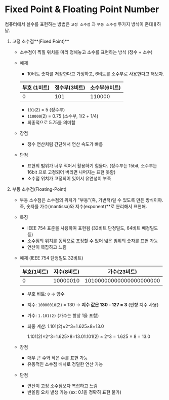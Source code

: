 # Fixed Point & Floating Point Number

컴퓨터에서 실수를 표현하는 방법은 `고정 소수점` 과 `부동 소수점` 두가지 방식이 존대ㅐ하낟.

1. 고정 소수점**(Fixed Point)**
    - 소수점이 찍힐 위치를 미리 정해놓고 소수를 표현하는 방식 (정수 + 소수)
    - 예제
        - 10비트 숫자를 저장한다고 가정하고, 6비트를 소수부로 사용한다고 해보자.
        
        | 부호 (1비트) | 정수부(3비트) | 소수부(6비트) |
        | --- | --- | --- |
        | 0 | 101 | 110000 |
        - `101`(2) = 5 (정수부)
        - `110000`(2) = 0.75 (소수부, 1/2 + 1/4)
        - 최종적으로 5.75를 의미함
    - 장점
        - 정수 연산처럼 간단해서 연산 속도가 빠름
    - 단점
        - 표현의 범위가 너무 적어서 활용하기 힘들다. (정수부는 15bit, 소수부는 16bit 으로 고정되어 버리면 나머지는 표현 못함)
        - 소수점 위치가 고정되어 있어서 유연성이 부족

1. 부동 소수점(Floating-Point)
    - 부동 소수점은 소수점의 위치가 "부동"(즉, 가변적)일 수 있도록 만든 방식이야. 즉, 숫자를 가수(mantissa)와 지수(exponent)**로 분리해서 표현해.
    - 특징
        - IEEE 754 표준을 사용하여 표현됨 (32비트 단정밀도, 64비트 배정밀도 등)
        - 소수점의 위치를 동적으로 조정할 수 있어 넓은 범위의 숫자를 표현 가능
        - 연산이 복잡하고 느림
    - 예제 (IEEE 754 단정밀도 32비트)
        
        
        | 부호(1비트) | 지수(8비트) | 가수(23비트) |
        | --- | --- | --- |
        | 0 | 10000010 | 10100000000000000000000 |
        - 부호 비트: `0` → 양수
        - 지수: `10000010`(2) = 130 → **지수 값은 130 - 127 = 3** (편향 지수 사용)
        - 가수: `1.101(2)` (가수는 항상 1을 포함)
        - 최종 계산:
        1.101(2)×2^3=1.625×8=13.0
            
            1.101(2)×2^3=1.625×8=13.01.101(2) × 2^3 = 1.625 × 8 = 13.0
            
    - 장점
        - 매우 큰 수와 작은 수를 표현 가능
        - 유동적인 소수점 배치로 정밀한 연산 가능
    - 단점
        - 연산이 고정 소수점보다 복잡하고 느림
        - 반올림 오차 발생 가능 (ex: 0.1을 정확히 표현 불가)